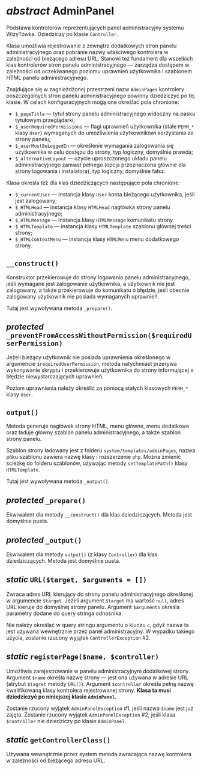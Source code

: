 *abstract* AdminPanel
===

Podstawa kontrolerów reprezentujących panel administracyjny systemu WizyTówka. Dziedziczy po klasie `Controller`.

Klasa umożliwia rejestrowanie z zewnątrz dodatkowych stron panelu administracyjnego oraz pobranie nazwy właściwego kontrolera w zależności od bieżącego adresu URL. Stanowi też fundament dla wszelkich klas kontrolerów stron panelu administracyjnego — zarządza dostępem w zależności od oczekiwanego poziomu uprawnień użytkownika i szablonem HTML panelu administracyjnego.

Znajdujące się w zagnieżdżonej przestrzeni nazw `AdminPages` kontrolery poszczególnych stron panelu administracyjnego powinny dziedziczyć po tej klasie. W celach konfiguracyjnych mogą one określać pola chronione:

- `$_pageTitle` — tytuł strony panelu administracyjnego widoczny na pasku tytułowym przeglądarki;
- `$_userRequiredPermissions` — flagi uprawnień użytkownika (stałe `PERM_*` klasy `User`) wymaganych do umożliwienia użytkownikowi korzystania ze strony panelu;
- `$_userMustBeLoggedIn` — określenie wymagania zalogowania się użytkownika w celu dostępu do strony, typ logiczny, domyślnie prawda;
- `$_alternativeLayout` — użycie uproszczonego układu panelu administracyjnego zamiast pełnego (opcja przeznaczona głównie dla strony logowania i instalatora), typ logiczny, domyślnie fałsz.

Klasa określa też dla klas dziedziczących następujące pola chronione:

- `$_currentUser` — instancja klasy `User` konta bieżącego użytkownika, jeśli jest zalogowany;
- `$_HTMLHead` — instancja klasy `HTMLHead` nagłówka strony panelu administracyjnego;
- `$_HTMLMessage` — instancja klasy `HTMLMessage` komunikatu strony.
- `$_HTMLTemplate` — instancja klasy `HTMLTemplate` szablonu głównej treści strony;
- `$_HTMLContextMenu` — instancja klasy `HTMLMenu` menu dodatkowego strony.

## `__construct()`

Konstruktor przekierowuje do strony logowania panelu administracyjnego, jeśli wymagane jest zalogowanie użytkownika, a użytkownik nie jest zalogowany, a także przekierowuje do komunikatu o błędzie, jeśli obecnie zalogowany użytkownik nie posiada wymaganych uprawnień.

Tutaj jest wywoływana metoda `_prepare()`.

## *protected* `_preventFromAccessWithoutPermission($requiredUserPermission)`

Jeżeli bieżący użytkownik nie posiada uprawnienia określonego w argumencie `$requiredUserPermission`, metoda natychmiast przerywa wykonywanie skryptu i przekierowuje użytkownika do strony informującej o błędzie niewystarczających uprawnień.

Poziom uprawnienia należy określić za pomocą stałych klasowych `PERM_*` klasy `User`.

## `output()`

Metoda generuje nagłówek strony HTML, menu główne, menu dodatkowe oraz ładuje główny szablon panelu administracyjnego, a także szablon strony panelu.

Szablon strony ładowany jest z folderu `system/templates/adminPages`, nazwa pliku szablonu zawiera nazwę klasy i rozszerzenie `php`. Można zmienić ścieżkę do folderu szablonów, używając metody `setTemplatePath()` klasy `HTMLTemplate`.

Tutaj jest wywoływana metoda `_output()`.

## *protected* `_prepare()`

Ekwiwalent dla metody `__construct()` dla klas dziedziczących. Metoda jest domyślnie pusta.

## *protected* `_output()`

Ekwiwalent dla metody `output()` (z klasy `Controller`) dla klas dziedziczących. Metoda jest domyślnie pusta.

## *static* `URL($target, $arguments = [])`

Zwraca adres URL kierujący do strony panelu administracyjnego określonej w argumencie `$target`. Jeżeli argument `$target` ma wartość `null`, adres URL kieruje do domyślnej strony panelu. Argument `$arguments` określa parametry dodane do query stringa odnośnika.

Nie należy określać w query stringu argumentu o kluczu `c`, gdyż nazwa ta jest używana wewnętrznie przez panel administracyjny. W wypadku takiego użycia, zostanie rzucony wyjątek `ControllerException` #2.

## *static* `registerPage($name, $controller)`

Umożliwia zarejestrowanie w panelu administracyjnym dodatkowej strony. Argument `$name` określa nazwę strony — jest ona używana w adresie URL (atrybut `$tagret` metody `URL()`). Argument `$controller` określa pełną nazwę kwalifikowaną klasy kontrolera rejestrowanej strony. **Klasa ta musi dziedziczyć po niniejszej klasie `AdminPanel`.**

Zostanie rzucony wyjątek `AdminPanelException` #1, jeśli nazwa `$name` jest już zajęta. Zostanie rzucony wyjątek `AdminPanelException` #2, jeśli klasa `$controller` nie dziedziczy po klasie `AdminPanel`.

## *static* `getControllerClass()`

Używana wewnętrznie przez system metoda zwracająca nazwę kontrolera w zależności od bieżącego adresu URL.